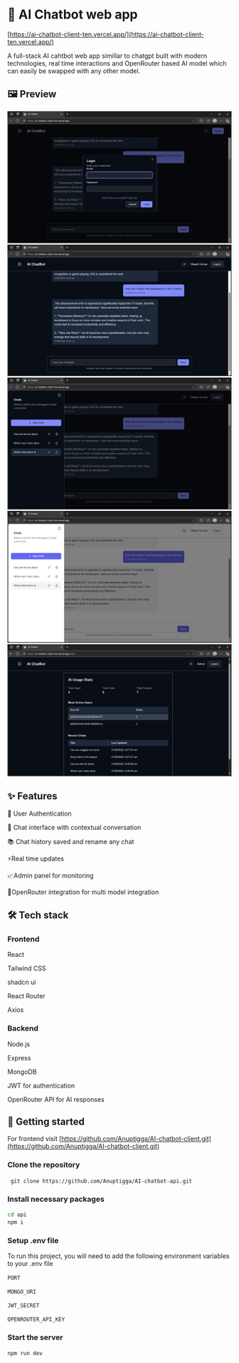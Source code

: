 # 🤖 AI Chatbot web app
[https://ai-chatbot-client-ten.vercel.app/](https://ai-chatbot-client-ten.vercel.app/)

A full-stack AI cahtbot web app simillar to chatgpt built with modern technologies, real time interactions and OpenRouter based AI model which can easily be swapped with any other model.

## 🖼️ Preview
![login](./screenshots/login.png)
![chats](./screenshots/chats.png)
![dashboard](./screenshots/dashboard.png)
![login](./screenshots/lightmode.png)
![admin](./screenshots/admin.png)


## ✨ Features
🔐 User Authentication

💬 Chat interface with contextual conversation

📚 Chat history saved and rename any chat

⚡Real time updates

📈Admin panel for monitoring

🤝OpenRouter integration for multi model integration

## 🛠️ Tech stack
### Frontend
React

Tailwind CSS

shadcn ui

React Router

Axios
### Backend
Node.js

Express

MongoDB

JWT for authentication

OpenRouter API for AI responses

## 🚀 Getting started
For frontend visit [https://github.com/Anuptigga/AI-chatbot-client.git](https://github.com/Anuptigga/AI-chatbot-client.git)
### Clone the repository 
``` git clone https://github.com/Anuptigga/AI-chatbot-api.git```
### Install necessary packages
```bash
cd api
npm i
```
### Setup .env file
To run this project, you will need to add the following environment variables to your .env file

`PORT`

`MONGO_URI`

`JWT_SECRET`

`OPENROUTER_API_KEY`

### Start the server
```npm run dev```

